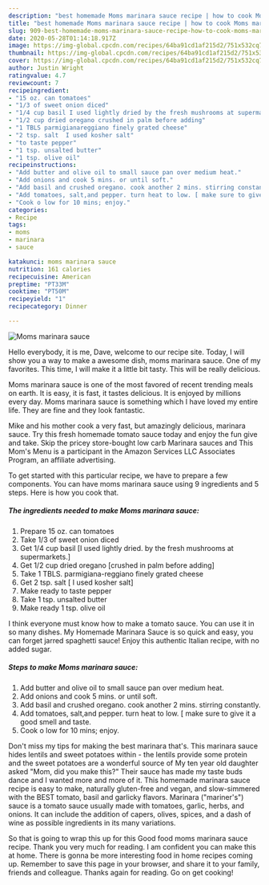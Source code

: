 ```yaml
---
description: "best homemade Moms marinara sauce recipe | how to cook Moms marinara sauce"
title: "best homemade Moms marinara sauce recipe | how to cook Moms marinara sauce"
slug: 909-best-homemade-moms-marinara-sauce-recipe-how-to-cook-moms-marinara-sauce
date: 2020-05-28T01:14:18.917Z
image: https://img-global.cpcdn.com/recipes/64ba91cd1af215d2/751x532cq70/moms-marinara-sauce-recipe-main-photo.jpg
thumbnail: https://img-global.cpcdn.com/recipes/64ba91cd1af215d2/751x532cq70/moms-marinara-sauce-recipe-main-photo.jpg
cover: https://img-global.cpcdn.com/recipes/64ba91cd1af215d2/751x532cq70/moms-marinara-sauce-recipe-main-photo.jpg
author: Justin Wright
ratingvalue: 4.7
reviewcount: 7
recipeingredient:
- "15 oz. can tomatoes"
- "1/3 of sweet onion diced"
- "1/4 cup basil I used lightly dried by the fresh mushrooms at supermarkets"
- "1/2 cup dried oregano crushed in palm before adding"
- "1 TBLS parmigianareggiano finely grated cheese"
- "2 tsp. salt  I used kosher salt"
- "to taste pepper"
- "1 tsp. unsalted butter"
- "1 tsp. olive oil"
recipeinstructions:
- "Add butter and olive oil to small sauce pan over medium heat."
- "Add onions and cook 5 mins. or until soft."
- "Add basil and crushed oregano. cook another 2 mins. stirring constantly."
- "Add tomatoes, salt,and pepper. turn heat to low. [ make sure to give it a good smell and taste."
- "Cook o low for 10 mins; enjoy."
categories:
- Recipe
tags:
- moms
- marinara
- sauce

katakunci: moms marinara sauce 
nutrition: 161 calories
recipecuisine: American
preptime: "PT33M"
cooktime: "PT50M"
recipeyield: "1"
recipecategory: Dinner

---
```



![Moms marinara sauce](https://img-global.cpcdn.com/recipes/64ba91cd1af215d2/751x532cq70/moms-marinara-sauce-recipe-main-photo.jpg)

Hello everybody, it is me, Dave, welcome to our recipe site. Today, I will show you a way to make a awesome dish, moms marinara sauce. One of my favorites. This time, I will make it a little bit tasty. This will be really delicious.

Moms marinara sauce is one of the most favored of recent trending meals on earth. It is easy, it is fast, it tastes delicious. It is enjoyed by millions every day. Moms marinara sauce is something which I have loved my entire life. They are fine and they look fantastic.

Mike and his mother cook a very fast, but amazingly delicious, marinara sauce. Try this fresh homemade tomato sauce today and enjoy the fun give and take. Skip the pricey store-bought low carb Marinara sauces and This Mom&#39;s Menu is a participant in the Amazon Services LLC Associates Program, an affiliate advertising.


To get started with this particular recipe, we have to prepare a few components. You can have moms marinara sauce using 9 ingredients and 5 steps. Here is how you cook that.

<!--inarticleads1-->

##### The ingredients needed to make Moms marinara sauce:

1. Prepare 15 oz. can tomatoes
1. Take 1/3 of sweet onion diced
1. Get 1/4 cup basil [I used lightly dried. by the fresh mushrooms at supermarkets.]
1. Get 1/2 cup dried oregano [crushed in palm before adding]
1. Take 1 TBLS. parmigiana-reggiano finely grated cheese
1. Get 2 tsp. salt [ I used kosher salt]
1. Make ready to taste pepper
1. Take 1 tsp. unsalted butter
1. Make ready 1 tsp. olive oil


I think everyone must know how to make a tomato sauce. You can use it in so many dishes. My Homemade Marinara Sauce is so quick and easy, you can forget jarred spaghetti sauce! Enjoy this authentic Italian recipe, with no added sugar. 

<!--inarticleads2-->

##### Steps to make Moms marinara sauce:

1. Add butter and olive oil to small sauce pan over medium heat.
1. Add onions and cook 5 mins. or until soft.
1. Add basil and crushed oregano. cook another 2 mins. stirring constantly.
1. Add tomatoes, salt,and pepper. turn heat to low. [ make sure to give it a good smell and taste.
1. Cook o low for 10 mins; enjoy.


Don&#39;t miss my tips for making the best marinara that&#39;s. This marinara sauce hides lentils and sweet potatoes within - the lentils provide some protein and the sweet potatoes are a wonderful source of My ten year old daughter asked &#34;Mom, did you make this?&#34; Their sauce has made my taste buds dance and I wanted more and more of it. This homemade marinara sauce recipe is easy to make, naturally gluten-free and vegan, and slow-simmered with the BEST tomato, basil and garlicky flavors. Marinara (&#34;mariner&#39;s&#34;) sauce is a tomato sauce usually made with tomatoes, garlic, herbs, and onions. It can include the addition of capers, olives, spices, and a dash of wine as possible ingredients in its many variations. 

So that is going to wrap this up for this Good food moms marinara sauce recipe. Thank you very much for reading. I am confident you can make this at home. There is gonna be more interesting food in home recipes coming up. Remember to save this page in your browser, and share it to your family, friends and colleague. Thanks again for reading. Go on get cooking!
